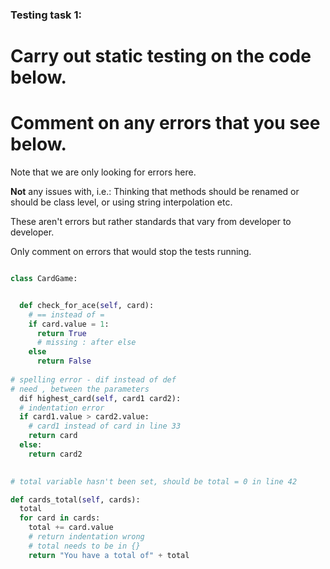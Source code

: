 ### Testing task 1:

# Carry out static testing on the code below.
# Comment on any errors that you see below.

Note that we are only looking for errors here.

**Not** any issues with, i.e.: 
Thinking that methods should be renamed or should be class level, or using string interpolation etc. 

These aren't errors but rather standards that vary from developer to developer. 

Only comment on errors that would stop the tests running.

```python

class CardGame:


  def check_for_ace(self, card):
    # == instead of =
    if card.value = 1:
      return True
      # missing : after else 
    else
      return False
   
# spelling error - dif instead of def
# need , between the parameters
  dif highest_card(self, card1 card2):
  # indentation error
  if card1.value > card2.value:
    # card1 instead of card in line 33
    return card
  else:
    return card2
  

# total variable hasn't been set, should be total = 0 in line 42

def cards_total(self, cards):
  total
  for card in cards:
    total += card.value
    # return indentation wrong 
    # total needs to be in {}
    return "You have a total of" + total
  
```

